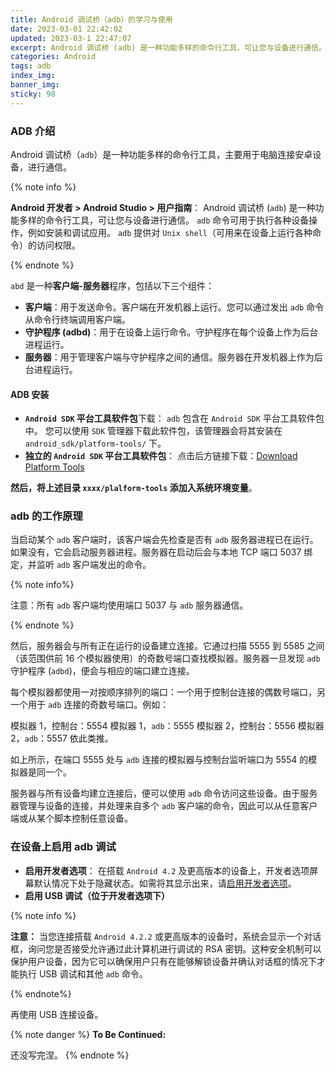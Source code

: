 ```yaml
---
title: Android 调试桥（adb）的学习与使用
date: 2023-03-01 22:42:02
updated: 2023-03-1 22:47:07
excerpt: Android 调试桥 (adb) 是一种功能多样的命令行工具，可让您与设备进行通信。adb 命令可用于执行各种设备操作，例如安装和调试应用。adb 提供对 Unix shell（可用来在设备上运行各种命令）的访问权限。
categories: Android
tags: adb
index_img:
banner_img:
sticky: 98
---
```


### ADB 介绍

Android 调试桥（`adb`）是一种功能多样的命令行工具，主要用于电脑连接安卓设备，进行通信。

{% note info %}

**Android 开发者 > Android Studio > 用户指南**：
Android 调试桥 (`adb`) 是一种功能多样的命令行工具，可让您与设备进行通信。
`adb` 命令可用于执行各种设备操作，例如安装和调试应用。
`adb` 提供对 `Unix shell`（可用来在设备上运行各种命令）的访问权限。

{% endnote %}

`abd` 是一种**客户端-服务器**程序，包括以下三个组件：

+ **客户端**：用于发送命令。客户端在开发机器上运行。您可以通过发出 `adb` 命令从命令行终端调用客户端。
+ **守护程序 (adbd)**：用于在设备上运行命令。守护程序在每个设备上作为后台进程运行。
+ **服务器**：用于管理客户端与守护程序之间的通信。服务器在开发机器上作为后台进程运行。

#### ADB 安装

+ **`Android SDK` 平台工具软件包**下载：
    `adb` 包含在 `Android SDK` 平台工具软件包中。
    您可以使用 `SDK` 管理器下载此软件包，该管理器会将其安装在 `android_sdk/platform-tools/` 下。
+ **独立的 `Android SDK` 平台工具软件包**：
    点击后方链接下载：[Download Platform Tools](https://developer.android.google.cn/studio/releases/platform-tools?hl=zh-cn)

**然后，将上述目录 `xxxx/plalform-tools` 添加入系统环境变量**。

### adb 的工作原理

当启动某个 `adb` 客户端时，该客户端会先检查是否有 `adb` 服务器进程已在运行。如果没有，它会启动服务器进程。服务器在启动后会与本地 TCP 端口 5037 绑定，并监听 `adb` 客户端发出的命令。

{% note info%}

注意：所有 `adb` 客户端均使用端口 5037 与 `adb` 服务器通信。

{% endnote %}

然后，服务器会与所有正在运行的设备建立连接。它通过扫描 5555 到 5585 之间（该范围供前 16 个模拟器使用）的奇数号端口查找模拟器。服务器一旦发现 `adb` 守护程序 (`adbd`)，便会与相应的端口建立连接。

每个模拟器都使用一对按顺序排列的端口：一个用于控制台连接的偶数号端口，另一个用于 `adb` 连接的奇数号端口。例如：

模拟器 1，控制台：5554
模拟器 1，`adb`：5555
模拟器 2，控制台：5556
模拟器 2，`adb`：5557
依此类推。

如上所示，在端口 5555 处与 `adb` 连接的模拟器与控制台监听端口为 5554 的模拟器是同一个。

服务器与所有设备均建立连接后，便可以使用 `adb` 命令访问这些设备。由于服务器管理与设备的连接，并处理来自多个 `adb` 客户端的命令，因此可以从任意客户端或从某个脚本控制任意设备。

### 在设备上启用 adb 调试

+ **启用开发者选项**：
    在搭载 `Android 4.2` 及更高版本的设备上，开发者选项屏幕默认情况下处于隐藏状态。如需将其显示出来，请[启用开发者选项](https://developer.android.google.cn/studio/debug/dev-options?hl=zh-cn#enable)。
+ **启用 USB 调试（位于开发者选项下）**

{% note info %}

**注意：**
当您连接搭载 `Android 4.2.2` 或更高版本的设备时，系统会显示一个对话框，询问您是否接受允许通过此计算机进行调试的 RSA 密钥。这种安全机制可以保护用户设备，因为它可以确保用户只有在能够解锁设备并确认对话框的情况下才能执行 USB 调试和其他 `adb` 命令。

{% endnote%}

再使用 USB 连接设备。


{% note danger %}
**To Be Continued:**

还没写完涅。
{% endnote %}